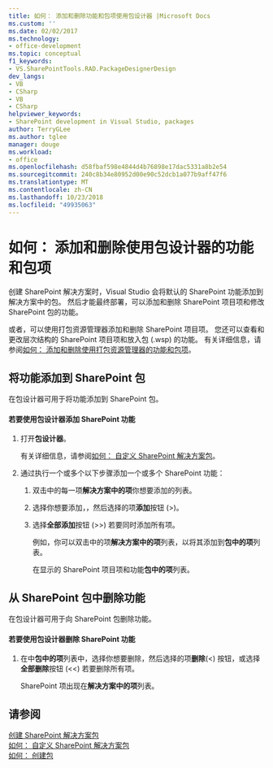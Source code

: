 ```yaml
---
title: 如何： 添加和删除功能和包项使用包设计器 |Microsoft Docs
ms.custom: ''
ms.date: 02/02/2017
ms.technology:
- office-development
ms.topic: conceptual
f1_keywords:
- VS.SharePointTools.RAD.PackageDesignerDesign
dev_langs:
- VB
- CSharp
- VB
- CSharp
helpviewer_keywords:
- SharePoint development in Visual Studio, packages
author: TerryGLee
ms.author: tglee
manager: douge
ms.workload:
- office
ms.openlocfilehash: d58fbaf598e4844d4b76898e17dac5331a8b2e54
ms.sourcegitcommit: 240c8b34e80952d00e90c52dcb1a077b9aff47f6
ms.translationtype: MT
ms.contentlocale: zh-CN
ms.lasthandoff: 10/23/2018
ms.locfileid: "49935063"
---
```

# <a name="how-to-add-and-remove-features-and-items-to-a-package-by-using-the-package-designer"></a>如何： 添加和删除使用包设计器的功能和包项
  创建 SharePoint 解决方案时，Visual Studio 会将默认的 SharePoint 功能添加到解决方案中的包。 然后才能最终部署，可以添加和删除 SharePoint 项目项和修改 SharePoint 包的功能。  
  
 或者，可以使用打包资源管理器添加和删除 SharePoint 项目项。 您还可以查看和更改层次结构的 SharePoint 项目项和放入包 (.wsp) 的功能。 有关详细信息，请参阅[如何： 添加和删除使用打包资源管理器的功能和包项](../sharepoint/how-to-add-and-remove-features-and-items-to-a-package-by-using-the-packaging-explorer.md)。  
  
## <a name="add-features-to-a-sharepoint-package"></a>将功能添加到 SharePoint 包  
 在包设计器可用于将功能添加到 SharePoint 包。  
  
#### <a name="to-add-sharepoint-features-with-the-package-designer"></a>若要使用包设计器添加 SharePoint 功能
  
1. 打开**包设计器**。  
  
    有关详细信息，请参阅[如何： 自定义 SharePoint 解决方案包](../sharepoint/how-to-customize-a-sharepoint-solution-package.md)。  
  
2. 通过执行一个或多个以下步骤添加一个或多个 SharePoint 功能：  
  
   1. 双击中的每一项**解决方案中的项**你想要添加的列表。  
  
   2. 选择你想要添加，，然后选择的项**添加**按钮 (>)。  
  
   3. 选择**全部添加**按钮 (>>) 若要同时添加所有项。  
  
      例如，你可以双击中的项**解决方案中的项**列表，以将其添加到**包中的项**列表。  
  
      在显示的 SharePoint 项目项和功能**包中的项**列表。  
  
## <a name="remove-features-from-a-sharepoint-package"></a>从 SharePoint 包中删除功能  
 在包设计器可用于向 SharePoint 包删除功能。  
  
#### <a name="to-remove-sharepoint-features-with-the-package-designer"></a>若要使用包设计器删除 SharePoint 功能
  
1.  在中**包中的项**列表中，选择你想要删除，然后选择的项**删除**(<) 按钮，或选择**全部删除**按钮 (<<) 若要删除所有项。  
  
     SharePoint 项出现在**解决方案中的项**列表。  
  
## <a name="see-also"></a>请参阅
 [创建 SharePoint 解决方案包](../sharepoint/creating-sharepoint-solution-packages.md)   
 [如何： 自定义 SharePoint 解决方案包](../sharepoint/how-to-customize-a-sharepoint-solution-package.md)  
 [如何： 创建包](http://msdn.microsoft.com/en-us/b24be45c-e91d-49bb-afb0-7b265404214b)  
  
